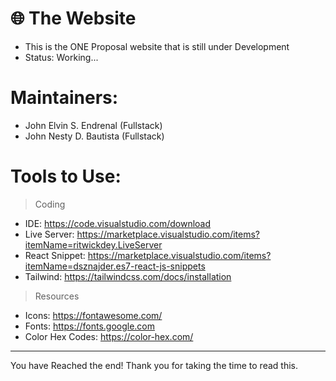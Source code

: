 # 🌐 The Website
- This is the ONE Proposal website that is still under Development
- Status: Working...

# Maintainers:
- John Elvin S. Endrenal (Fullstack)
- John Nesty D. Bautista (Fullstack)

# Tools to Use: 

> Coding
- IDE: https://code.visualstudio.com/download
- Live Server: https://marketplace.visualstudio.com/items?itemName=ritwickdey.LiveServer
- React Snippet: https://marketplace.visualstudio.com/items?itemName=dsznajder.es7-react-js-snippets
- Tailwind: https://tailwindcss.com/docs/installation

> Resources
- Icons: https://fontawesome.com/
- Fonts: https://fonts.google.com
- Color Hex Codes: https://color-hex.com/ 



-----------------------------------------------------------------------------------------------------------------------------------------------------------
You have Reached the end! Thank you for taking the time to read this.